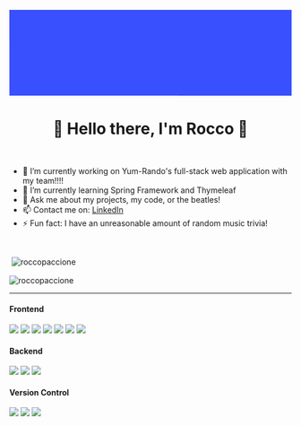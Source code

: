 ![Header](Rocco_paccione_banner.gif)
<h1 align="center"> 🌚 Hello there, I'm Rocco 🌝</h1>
<br>

- 🔭 I’m currently working on Yum-Rando's full-stack web application with my team!!!!
- 🌱 I’m currently learning Spring Framework and Thymeleaf
- 💬 Ask me about my projects, my code, or the beatles!
- 📫 Contact me on: [LinkedIn](https://www.linkedin.com/in/rocco-paccione-0359561bb/)
- ⚡ Fun fact: I have an unreasonable amount of random music trivia!

<br>
<p>&nbsp;<img align="center" src="https://github-readme-stats.vercel.app/api?username=roccopaccione&theme=onedark&show_icons=true&locale=en" alt="roccopaccione" /></p>
<p><img align="center" src="https://github-readme-stats.vercel.app/api/top-langs?username=roccopaccione&theme=onedark&show_icons=true&locale=en&layout=compact" alt="roccopaccione"/></p>

---
#### Frontend
<p float="left">
  <img src="https://img.shields.io/badge/javascript%20-%23323330.svg?&style=for-the-badge&logo=javascript&logoColor=%23F7DF1E"/>
  <img src="https://img.shields.io/badge/html5%20-%23E34F26.svg?&style=for-the-badge&logo=html5&logoColor=white"/>
  <img src="https://img.shields.io/badge/css3%20-%231572B6.svg?&style=for-the-badge&logo=css3&logoColor=white"/>
  <img src="https://img.shields.io/badge/bootstrap%20-%23563D7C.svg?&style=for-the-badge&logo=bootstrap&logoColor=white"/>
  <img src="https://img.shields.io/badge/jquery%20-%230769AD.svg?&style=for-the-badge&logo=jquery&logoColor=white"/>
  <img src="https://img.shields.io/badge/mapbox%20-%230769AD.svg?&style=for-the-badge&logo=mapbox&logoColor=white"/>
  <img src="https://img.shields.io/badge/jasmine%20-%23000000.svg?&style=for-the-badge&logo=jasmine&logoColor=white"/>
</p>

#### Backend
<p float="left">
  <img src="https://img.shields.io/badge/java-%23ED8B00.svg?&style=for-the-badge&logo=java&logoColor=white"/>
  <img src="https://img.shields.io/badge/mysql-%2300f.svg?&style=for-the-badge&logo=mysql&logoColor=white"/>
   <img src="https://img.shields.io/badge/spring%20-%236DB33F.svg?&style=for-the-badge&logo=spring&logoColor=white"/>
</p>

#### Version Control
<p float="left">
  <img src="https://img.shields.io/badge/git%20-%23F05033.svg?&style=for-the-badge&logo=git&logoColor=white"/>
  <img src="https://img.shields.io/badge/github%20-%23121011.svg?&style=for-the-badge&logo=github&logoColor=white"/>
  <img src="https://img.shields.io/badge/gitkraken%20-%23179287.svg?&style=for-the-badge&logo=gitkraken&logoColor=white"/>

</p>
<!--
**roccopaccione/roccopaccione** is a ✨ _special_ ✨ repository because its `README.md` (this file) appears on your GitHub profile.
